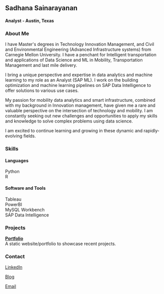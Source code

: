 ## Sadhana Sainarayanan
<p>
  <h4> Analyst - Austin, Texas </h4>
</p>

### About Me

I have Master's degrees in Technology Innovation Management, and Civil and Environmental Engineering (Advanced Infrastructure systems) from Carnegie Mellon University. I have a penchant for Intelligent transportation and applications of Data Science and ML in Mobility, Transportation Management and last mile delivery. 

I bring a unique perspective and expertise in data analytics and machine learning to my role as an Analyst (SAP ML). I work on the building optimization and machine learning pipelines on SAP Data Intelligence to offer solutions to various use cases.


My passion for mobility data analytics and smart infrastructure, combined with my background in Innovation management, have given me a rare and valuable perspective on the intersection of technology and mobility. I am constantly seeking out new challenges and opportunities to apply my skills and knowledge to solve complex problems using data science. 


I am excited to continue learning and growing in these dynamic and rapidly-evolving fields.


### Skills
#### Languages
Python 
<br />
R

#### Software and Tools
Tableau
<br />
PowerBI
<br />
MySQL Workbench
<br />
SAP Data Intelligence
<br />

### Projects

[**Portfolio**](https://github.com/SadhanaSai/Sadhana_Portfolio) <br />A static website/portfolio to showcase recent projects.
<br />




### Contact
<a href="https://www.linkedin.com/in/sadhana-sainarayanan">LinkedIn</a>

<a href="https://medium.com/@sadhanasainarayanan ">Blog</a>

<a href="mailto:sadhanasainarayanan@gmail.com">Email</a>





